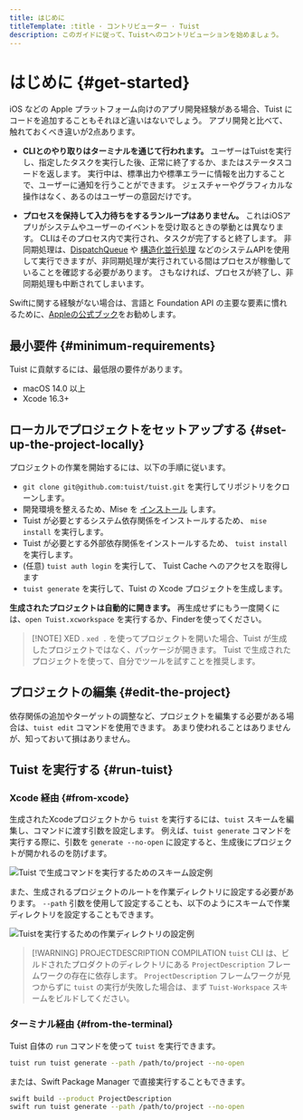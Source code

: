 ```yaml
---
title: はじめに
titleTemplate: :title · コントリビューター · Tuist
description: このガイドに従って、Tuistへのコントリビューションを始めましょう。
---
```


# はじめに {#get-started}

iOS などの Apple プラットフォーム向けのアプリ開発経験がある場合、Tuist にコードを追加することもそれほど違いはないでしょう。 アプリ開発と比べて、触れておくべき違いが2点あります。

- **CLIとのやり取りはターミナルを通じて行われます。** ユーザーはTuistを実行し、指定したタスクを実行した後、正常に終了するか、またはステータスコードを返します。 実行中は、標準出力や標準エラーに情報を出力することで、ユーザーに通知を行うことができます。 ジェスチャーやグラフィカルな操作はなく、あるのはユーザーの意図だけです。

- **プロセスを保持して入力待ちをするランループはありません。** これはiOSアプリがシステムやユーザーのイベントを受け取るときの挙動とは異なります。  CLIはそのプロセス内で実行され、タスクが完了すると終了します。  非同期処理は、[DispatchQueue](https://developer.apple.com/documentation/dispatch/dispatchqueue) や [構造化並行処理](https://developer.apple.com/tutorials/app-dev-training/managing-structured-concurrency) などのシステムAPIを使用して実行できますが、非同期処理が実行されている間はプロセスが稼働していることを確認する必要があります。  さもなければ、プロセスが終了し、非同期処理も中断されてしまいます。

Swiftに関する経験がない場合は、言語と Foundation API の主要な要素に慣れるために、[Appleの公式ブック](https://docs.swift.org/swift-book/)をお勧めします。

## 最小要件 {#minimum-requirements}

Tuist に貢献するには、最低限の要件があります。

- macOS 14.0 以上
- Xcode 16.3+

## ローカルでプロジェクトをセットアップする {#set-up-the-project-locally}

プロジェクトの作業を開始するには、以下の手順に従います。

- `git clone git@github.com:tuist/tuist.git` を実行してリポジトリをクローンします。
- 開発環境を整えるため、Mise を [インストール](https://mise.jdx.dev/getting-started.html) します。
- Tuist が必要とするシステム依存関係をインストールするため、 `mise install` を実行します。
- Tuist が必要とする外部依存関係をインストールするため、 `tuist install` を実行します。
- (任意) `tuist auth login` を実行して、 <LocalizedLink href="/guides/features/build/cache">Tuist Cache</LocalizedLink> へのアクセスを取得します
- `tuist generate` を実行して、Tuist の Xcode プロジェクトを生成します。

**生成されたプロジェクトは自動的に開きます。** 再生成せずにもう一度開くには、`open Tuist.xcworkspace` を実行するか、Finderを使ってください。

> [!NOTE] XED .
> `xed .` を使ってプロジェクトを開いた場合、Tuist が生成したプロジェクトではなく、パッケージが開きます。  Tuist で生成されたプロジェクトを使って、自分でツールを試すことを推奨します。

## プロジェクトの編集 {#edit-the-project}

依存関係の追加やターゲットの調整など、プロジェクトを編集する必要がある場合は、<LocalizedLink href="/guides/features/projects/editing">`tuist edit` コマンド</LocalizedLink>を使用できます。  あまり使われることはありませんが、知っておいて損はありません。

## Tuist を実行する {#run-tuist}

### Xcode 経由 {#from-xcode}

生成されたXcodeプロジェクトから `tuist` を実行するには、`tuist` スキームを編集し、コマンドに渡す引数を設定します。 例えば、`tuist generate` コマンドを実行する際に、引数を `generate --no-open` に設定すると、生成後にプロジェクトが開かれるのを防げます。

![Tuist で生成コマンドを実行するためのスキーム設定例](/images/contributors/scheme-arguments.png)

また、生成されるプロジェクトのルートを作業ディレクトリに設定する必要があります。 `--path` 引数を使用して設定することも、以下のようにスキームで作業ディレクトリを設定することもできます。

![Tuistを実行するための作業ディレクトリの設定例](/images/contributors/scheme-working-directory.png)

> [!WARNING] PROJECTDESCRIPTION COMPILATION
> `tuist` CLI は、ビルドされたプロダクトのディレクトリにある `ProjectDescription` フレームワークの存在に依存します。 `ProjectDescription` フレームワークが見つからずに `tuist` の実行が失敗した場合は、まず `Tuist-Workspace` スキームをビルドしてください。

### ターミナル経由 {#from-the-terminal}

Tuist 自体の `run` コマンドを使って `tuist` を実行できます。

```bash
tuist run tuist generate --path /path/to/project --no-open
```

または、Swift Package Manager で直接実行することもできます。

```bash
swift build --product ProjectDescription
swift run tuist generate --path /path/to/project --no-open
```
